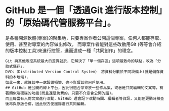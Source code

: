 # GitHub 是一個「透過Git 進行版本控制」的「原始碼代管服務平台」。
是各種開源軟體(專案)的聚集地，只要專案作者公開這個專案，任何人都能存取、使用、甚至對專案的內容做出修改，
而專案作者能對這些改動用Git (等等會介紹的版本控制工具)來進行控管，進而達成一種「共同創作」的理念。
```
Git 與其他版控系統最大的差異就於，它解決了「單一儲存區」這項最致命的缺點，改為「分散式儲存」，
DVCs（Distributed Version Control System） 將資料分散於不同設備上(就是儲存資料的本地端)，
如此一來，就算其中一處設備損壞，也不影響其他用戶使用。
## GitHub 是公開的線上平台，因此很適合拿來放一些作品集，或著是共同編輯的文案等，有著類似端硬碟的功能(而且還是免費的，只要不介意會公開的話)。
而且每當有人對文案進行改動，GitHub 還會記下改動時間、編輯者等資訊，又能在更動時檢查後再與原版合併，因此很方便團隊進行共同編輯。
```
